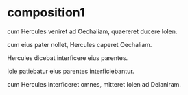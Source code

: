 # composition1

cum Hercules veniret ad Oechaliam, quaereret ducere Iolen.

cum eius pater nollet, Hercules caperet Oechaliam.

Hercules dicebat interficere eius parentes.

Iole patiebatur eius parentes interficiebantur.

cum Hercules interficeret omnes, mitteret Iolen ad Deianiram. 

